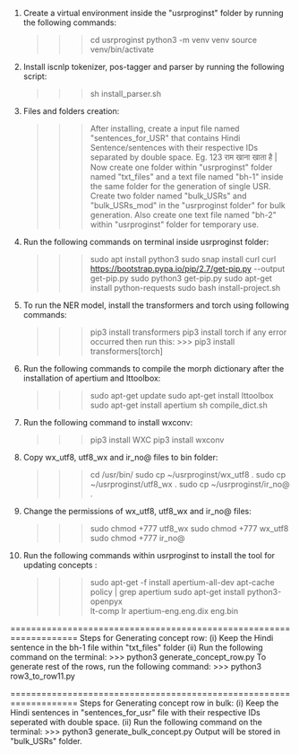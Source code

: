 1. Create a virtual environment inside the "usrproginst" folder by running the following commands:
	>>> cd usrproginst
	>>> python3 -m venv venv
	>>> source venv/bin/activate


2. Install iscnlp tokenizer, pos-tagger and parser by running the following script:
	>>> sh install_parser.sh
	
		
3. Files and folders creation: 
	>>> After installing, create a input file named "sentences_for_USR" that contains Hindi Sentence/sentences with their respective IDs separated by double space.
			Eg. 123  राम खाना खाता है |
	>>> Now create one folder within "usrproginst" folder named "txt_files" and a text file named "bh-1" inside the same folder for the generation of single USR.
	>>> Create two folder named "bulk_USRs" and "bulk_USRs_mod" in the "usrproginst folder" for bulk generation.
	>>> Also create one text file named "bh-2" within "usrproginst" folder for temporary use.


4. Run the following commands on terminal inside usrproginst folder:
	>>> sudo apt install python3
	>>> sudo snap install curl
	>>> curl https://bootstrap.pypa.io/pip/2.7/get-pip.py --output get-pip.py
	>>> sudo python3 get-pip.py
	>>> sudo apt-get install python-requests
	>>> sudo bash install-project.sh


5. To run the NER model, install the transformers and torch using following commands:
	>>> pip3 install transformers
	>>> pip3 install torch
	if any error occurred then run this:
		>>> pip3 install transformers[torch]
		

6. Run the following commands to compile the morph dictionary after the installation of apertium and lttoolbox:
	>>>	sudo apt-get update
    >>> sudo apt-get install lttoolbox
    >>> sudo apt-get install apertium
	>>> sh compile_dict.sh


7. Run the following command to install wxconv:
	>>> pip3 install WXC
	>>> pip3 install wxconv
			

8. Copy wx_utf8, utf8_wx and ir_no@ files to bin folder:
	>>> cd /usr/bin/
	>>> sudo cp ~/usrproginst/wx_utf8 .
	>>> sudo cp ~/usrproginst/utf8_wx .
	>>> sudo cp ~/usrproginst/ir_no@ .


9. Change the permissions of wx_utf8, utf8_wx and ir_no@ files:
	>>> sudo chmod +777 utf8_wx
	>>> sudo chmod +777 wx_utf8 
	>>> sudo chmod +777 ir_no@		


10. Run the following commands within usrproginst to install the tool for updating concepts :
	>>> sudo apt-get -f install apertium-all-dev
	>>> apt-cache policy | grep apertium
	>>> sudo apt-get install python3-openpyx		
	>>> lt-comp lr apertium-eng.eng.dix eng.bin


===================================================================
Steps for Generating concept row:
(i) Keep the Hindi sentence in the bh-1 file within "txt_files" folder
(ii) Run the following command on the terminal:
	>>> python3 generate_concept_row.py
To generate rest of the rows, run the following command:
	>>> python3 row3_to_row11.py

===================================================================
Steps for Generating concept row in bulk:
(i) Keep the Hindi sentences in "sentences_for_usr" file with their respective IDs seperated with double space.
(ii) Run the following command on the terminal:
	>>> python3 generate_bulk_concept.py
Output will be stored in "bulk_USRs" folder. 




   
